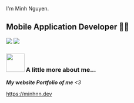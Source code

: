 I'm Minh Nguyen.  
## Mobile Application Developer 👨‍💻

[![](https://img.shields.io/badge/Facebook-NguyenNgocMinh-blue)](https://www.facebook.com/minhnn.0/)
[![](https://img.shields.io/badge/Gmail-ngocminhit2000%40gmail.com-red)](mailto:ngocminhit2000@gmail.com)


### <img src="https://media.giphy.com/media/VgCDAzcKvsR6OM0uWg/giphy.gif" width="50"> A little more about me... 

<em><b>My website Portfolio of me </b><3</em><p href="https://minhnn.dev" >https://minhnn.dev</p>

